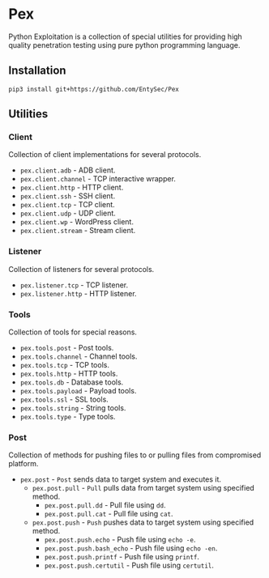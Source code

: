 # Pex

Python Exploitation is a collection of special utilities for providing high quality penetration testing using pure python programming language.

## Installation

```
pip3 install git+https://github.com/EntySec/Pex
```

## Utilities

### Client

Collection of client implementations for several protocols.

* `pex.client.adb` - ADB client.
* `pex.client.channel` - TCP interactive wrapper.
* `pex.client.http` - HTTP client.
* `pex.client.ssh` - SSH client.
* `pex.client.tcp` - TCP client.
* `pex.client.udp` - UDP client.
* `pex.client.wp` - WordPress client.
* `pex.client.stream` - Stream client.

### Listener

Collection of listeners for several protocols.

* `pex.listener.tcp` - TCP listener.
* `pex.listener.http` - HTTP listener.

### Tools

Collection of tools for special reasons.

* `pex.tools.post` - Post tools.
* `pex.tools.channel` - Channel tools.
* `pex.tools.tcp` - TCP tools.
* `pex.tools.http` - HTTP tools.
* `pex.tools.db` - Database tools.
* `pex.tools.payload` - Payload tools.
* `pex.tools.ssl` - SSL tools.
* `pex.tools.string` - String tools.
* `pex.tools.type` - Type tools.

### Post

Collection of methods for pushing files to or pulling files from compromised platform.

* `pex.post` - `Post` sends data to target system and executes it.
   * `pex.post.pull` - `Pull` pulls data from target system using specified method.
      * `pex.post.pull.dd` - Pull file using `dd`.
      * `pex.post.pull.cat` - Pull file using `cat`.
   * `pex.post.push` - `Push` pushes data to target system using specified method.
      * `pex.post.push.echo` - Push file using `echo -e`.
      * `pex.post.push.bash_echo` - Push file using `echo -en`.
      * `pex.post.push.printf` - Push file using `printf`.
      * `pex.post.push.certutil` - Push file using `certutil`.
